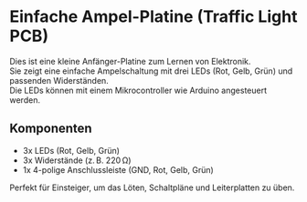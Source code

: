 # Einfache Ampel-Platine (Traffic Light PCB)

Dies ist eine kleine Anfänger-Platine zum Lernen von Elektronik.  
Sie zeigt eine einfache Ampelschaltung mit drei LEDs (Rot, Gelb, Grün) und passenden Widerständen.  
Die LEDs können mit einem Mikrocontroller wie Arduino angesteuert werden.

## Komponenten
- 3x LEDs (Rot, Gelb, Grün)
- 3x Widerstände (z. B. 220 Ω)
- 1x 4-polige Anschlussleiste (GND, Rot, Gelb, Grün)

Perfekt für Einsteiger, um das Löten, Schaltpläne und Leiterplatten zu üben.
